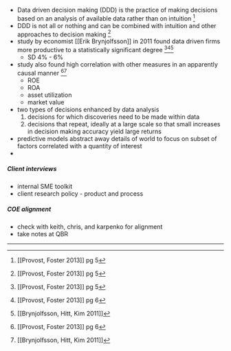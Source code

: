 - Data driven decision making (DDD) is the practice of making decisions based on an analysis of available data rather than on intuition [^1]
- DDD is not all or nothing and can be combined with intuition and other approaches to decision making [^1]
- study by economist [[Erik Brynjolfsson]] in 2011 found data driven firms more productive to a statistically significant degree [^1][^2][^3]
	-  SD 4% - 6%
- study also found high correlation with other measures in an apparently causal manner [^2][^3]
	- ROE
	- ROA
	- asset utilization
	- market value
- two types of decisions enhanced by data analysis
	1. decisions for which discoveries need to be made within data
	2. decisions that repeat, ideally at a large scale so that small increases in decision making accuracy yield large returns
- predictive models abstract away details of world to focus on subset of factors correlated with a quantity of interest
- 
##### Client interviews
- internal SME toolkit
- client research policy - product and process 
##### COE alignment
- check with keith, chris, and karpenko for alignment
- take notes at QBR
---
[^1]: [[Provost, Foster 2013]] pg 5
[^2]: [[Provost, Foster 2013]] pg 6
[^3]: [[Brynjolfsson, Hitt, Kim 2011]]
